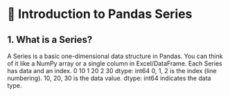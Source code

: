 # 📌 Introduction to Pandas Series
## 1. What is a Series?
A Series is a basic one-dimensional data structure in Pandas. You can think of it like a NumPy array or a single column in Excel/DataFrame. Each Series has data and an index.
0    10
1    20
2    30
dtype: int64
0, 1, 2 is the index (line numbering).
10, 20, 30 is the data value.
dtype: int64 indicates the data type.
